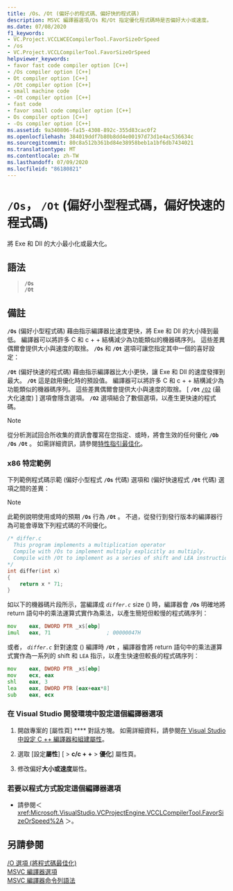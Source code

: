 ```yaml
---
title: /Os、/Ot (偏好小的程式碼、偏好快的程式碼)
description: MSVC 編譯器選項/Os 和/Ot 指定優化程式碼時是否偏好大小或速度。
ms.date: 07/08/2020
f1_keywords:
- VC.Project.VCCLWCECompilerTool.FavorSizeOrSpeed
- /os
- VC.Project.VCCLCompilerTool.FavorSizeOrSpeed
helpviewer_keywords:
- favor fast code compiler option [C++]
- /Os compiler option [C++]
- Ot compiler option [C++]
- /Ot compiler option [C++]
- small machine code
- -Ot compiler option [C++]
- fast code
- favor small code compiler option [C++]
- Os compiler option [C++]
- -Os compiler option [C++]
ms.assetid: 9a340806-fa15-4308-892c-355d83cac0f2
ms.openlocfilehash: 384019ddf7b80b8dd4e00197d73d1e4ac536634c
ms.sourcegitcommit: 80c8a512b361bd84e38958beb1a1bf6db7434021
ms.translationtype: MT
ms.contentlocale: zh-TW
ms.lasthandoff: 07/09/2020
ms.locfileid: "86180821"
---
```

# <a name="os-ot-favor-small-code-favor-fast-code"></a>`/Os`， `/Ot` (偏好小型程式碼，偏好快速的程式碼) 

將 Exe 和 Dll 的大小最小化或最大化。

## <a name="syntax"></a>語法

> **`/Os`**\
> **`/Ot`**

## <a name="remarks"></a>備註

**`/Os`** (偏好小型程式碼) 藉由指示編譯器比速度更快，將 Exe 和 Dll 的大小降到最低。 編譯器可以將許多 C 和 c + + 結構減少為功能類似的機器碼序列。 這些差異偶爾會提供大小與速度的取捨。 **`/Os`** 和 **`/Ot`** 選項可讓您指定其中一個的喜好設定：

**`/Ot`** (偏好快速的程式碼) 藉由指示編譯器比大小更快，讓 Exe 和 Dll 的速度發揮到最大。 **`/Ot`** 這是啟用優化時的預設值。 編譯器可以將許多 C 和 c + + 結構減少為功能類似的機器碼序列。 這些差異偶爾會提供大小與速度的取捨。 [ **`/Ot`** [`/O2`](o1-o2-minimize-size-maximize-speed.md) (最大化速度) ] 選項會隱含選項。 **`/O2`** 選項結合了數個選項，以產生更快速的程式碼。

> [!NOTE]
> 從分析測試回合所收集的資訊會覆寫在您指定、或時，將會生效的任何優化 **`/Ob`** **`/Os`** **`/Ot`** 。 如需詳細資訊，請參閱[特性指引最佳化](../profile-guided-optimizations.md)。

### <a name="x86-specific-example"></a>x86 特定範例

下列範例程式碼示範 (偏好小型程式 **`/Os`** 代碼) 選項和 (偏好快速程式 **`/Ot`** 代碼) 選項之間的差異：

> [!NOTE]
> 此範例說明使用或時的預期 **`/Os`** 行為 **`/Ot`** 。 不過，從發行到發行版本的編譯器行為可能會導致下列程式碼的不同優化。

```c
/* differ.c
  This program implements a multiplication operator
  Compile with /Os to implement multiply explicitly as multiply.
  Compile with /Ot to implement as a series of shift and LEA instructions.
*/
int differ(int x)
{
    return x * 71;
}
```

如以下的機器碼片段所示，當編譯成 *`differ.c`* size () 時，編譯器會 **`/Os`** 明確地將 return 語句中的乘法運算式實作為乘法，以產生簡短但較慢的程式碼序列：

```asm
mov    eax, DWORD PTR _x$[ebp]
imul   eax, 71                  ; 00000047H
```

或者， *`differ.c`* 針對速度 () 編譯時 **`/Ot`** ，編譯器會將 return 語句中的乘法運算式實作為一系列的 shift 和 `LEA` 指示，以產生快速但較長的程式碼序列：

```asm
mov    eax, DWORD PTR _x$[ebp]
mov    ecx, eax
shl    eax, 3
lea    eax, DWORD PTR [eax+eax*8]
sub    eax, ecx
```

### <a name="to-set-this-compiler-option-in-the-visual-studio-development-environment"></a>在 Visual Studio 開發環境中設定這個編譯器選項

1. 開啟專案的 [屬性頁] **** 對話方塊。 如需詳細資料，請參閱[在 Visual Studio 中設定 C ++ 編譯器和組建屬性](../working-with-project-properties.md)。

1. 選取 [設定**屬性**] [  >  **c/c + +**  >  **優化**] 屬性頁。

1. 修改偏好**大小或速度**屬性。

### <a name="to-set-this-compiler-option-programmatically"></a>若要以程式方式設定這個編譯器選項

- 請參閱＜ <xref:Microsoft.VisualStudio.VCProjectEngine.VCCLCompilerTool.FavorSizeOrSpeed%2A> ＞。

## <a name="see-also"></a>另請參閱

[/O 選項 (將程式碼最佳化)](o-options-optimize-code.md)<br/>
[MSVC 編譯器選項](compiler-options.md)<br/>
[MSVC 編譯器命令列語法](compiler-command-line-syntax.md)
